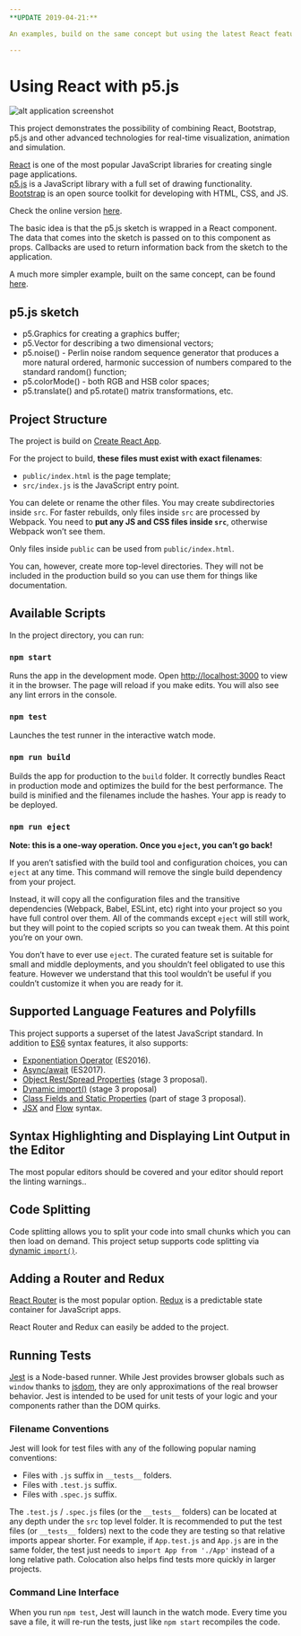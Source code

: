 ```yaml
---
**UPDATE 2019-04-21:**

An examples, build on the same concept but using the latest React features such as **hooks and context**), can be found [here](https://github.com/atorov/react-hooks-p5js)

---
```


# Using React with p5.js

![alt application screenshot](https://raw.githubusercontent.com/atorov/fractal-tree-simulator/master/public/img/screeshot.png)

This project demonstrates the possibility of combining React, Bootstrap, p5.js and other advanced technologies for real-time visualization, animation and simulation.

[React](https://reactjs.org/) is one of the most popular JavaScript libraries for creating single page applications.<br>
[p5.js](https://p5js.org/) is a JavaScript library with a full set of drawing functionality.<br>
[Bootstrap](https://getbootstrap.com/) is an open source toolkit for developing with HTML, CSS, and JS.<br>

Check the online version [here](http://fractal-tree-simulator.surge.sh/).

The basic idea is that the p5.js sketch is wrapped in a React component. The data that comes into the sketch is passed on to this component as props. Callbacks are used to return information back from the sketch to the application.

A much more simpler example, built on the same concept, can be found [here](https://github.com/atorov/react-p5js).

## p5.js sketch
  - p5.Graphics for creating a graphics buffer;
  - p5.Vector for describing a two dimensional vectors;
  - p5.noise() - Perlin noise random sequence generator that produces a more natural ordered, harmonic succession of numbers compared to the standard random() function;
  - p5.colorMode() - both RGB and HSB color spaces;
  - p5.translate() and p5.rotate() matrix transformations, etc.

## Project Structure
The project is build on [Create React App](https://github.com/facebookincubator/create-react-app).

For the project to build, **these files must exist with exact filenames**:

* `public/index.html` is the page template;
* `src/index.js` is the JavaScript entry point.

You can delete or rename the other files. You may create subdirectories inside `src`. For faster rebuilds, only files inside `src` are processed by Webpack. You need to **put any JS and CSS files inside `src`**, otherwise Webpack won’t see them.

Only files inside `public` can be used from `public/index.html`.

You can, however, create more top-level directories. They will not be included in the production build so you can use them for things like documentation.

## Available Scripts

In the project directory, you can run:

### `npm start`

Runs the app in the development mode. Open [http://localhost:3000](http://localhost:3000) to view it in the browser. The page will reload if you make edits. You will also see any lint errors in the console.

### `npm test`

Launches the test runner in the interactive watch mode.<br>

### `npm run build`

Builds the app for production to the `build` folder. It correctly bundles React in production mode and optimizes the build for the best performance. The build is minified and the filenames include the hashes. Your app is ready to be deployed.

### `npm run eject`

**Note: this is a one-way operation. Once you `eject`, you can’t go back!**

If you aren’t satisfied with the build tool and configuration choices, you can `eject` at any time. This command will remove the single build dependency from your project.

Instead, it will copy all the configuration files and the transitive dependencies (Webpack, Babel, ESLint, etc) right into your project so you have full control over them. All of the commands except `eject` will still work, but they will point to the copied scripts so you can tweak them. At this point you’re on your own.

You don’t have to ever use `eject`. The curated feature set is suitable for small and middle deployments, and you shouldn’t feel obligated to use this feature. However we understand that this tool wouldn’t be useful if you couldn’t customize it when you are ready for it.

## Supported Language Features and Polyfills

This project supports a superset of the latest JavaScript standard. In addition to [ES6](https://github.com/lukehoban/es6features) syntax features, it also supports:

* [Exponentiation Operator](https://github.com/rwaldron/exponentiation-operator) (ES2016).
* [Async/await](https://github.com/tc39/ecmascript-asyncawait) (ES2017).
* [Object Rest/Spread Properties](https://github.com/sebmarkbage/ecmascript-rest-spread) (stage 3 proposal).
* [Dynamic import()](https://github.com/tc39/proposal-dynamic-import) (stage 3 proposal)
* [Class Fields and Static Properties](https://github.com/tc39/proposal-class-public-fields) (part of stage 3 proposal).
* [JSX](https://facebook.github.io/react/docs/introducing-jsx.html) and [Flow](https://flowtype.org/) syntax.

## Syntax Highlighting and Displaying Lint Output in the Editor

Тhe most popular editors should be covered and your editor should report the linting warnings..

## Code Splitting

Code splitting allows you to split your code into small chunks which you can then load on demand.
This project setup supports code splitting via [dynamic `import()`](http://2ality.com/2017/01/import-operator.html#loading-code-on-demand).

## Adding a Router and Redux

[React Router](https://reacttraining.com/react-router/) is the most popular option.
[Redux](https://redux.js.org/) is a predictable state container for JavaScript apps.

React Router and Redux can easily be added to the project.

## Running Tests

[Jest](https://facebook.github.io/jest/) is a Node-based runner. While Jest provides browser globals such as `window` thanks to [jsdom](https://github.com/tmpvar/jsdom), they are only approximations of the real browser behavior. Jest is intended to be used for unit tests of your logic and your components rather than the DOM quirks.

### Filename Conventions

Jest will look for test files with any of the following popular naming conventions:

* Files with `.js` suffix in `__tests__` folders.
* Files with `.test.js` suffix.
* Files with `.spec.js` suffix.

The `.test.js` / `.spec.js` files (or the `__tests__` folders) can be located at any depth under the `src` top level folder. It is recommended to put the test files (or `__tests__` folders) next to the code they are testing so that relative imports appear shorter. For example, if `App.test.js` and `App.js` are in the same folder, the test just needs to `import App from './App'` instead of a long relative path. Colocation also helps find tests more quickly in larger projects.

### Command Line Interface

When you run `npm test`, Jest will launch in the watch mode. Every time you save a file, it will re-run the tests, just like `npm start` recompiles the code.
